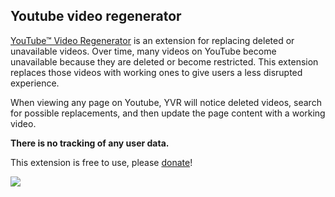 ## Youtube video regenerator

[YouTube™ Video Regenerator](https://chrome.google.com/webstore/detail/ecbemdelpoogolgfpfligajnmgbimjid) is an extension for replacing deleted or unavailable videos.
Over time, many videos on YouTube become unavailable because they are deleted or become restricted. This extension replaces those videos with working ones to give users a less disrupted experience.

When viewing any page on Youtube, YVR will notice deleted videos, search for possible replacements, and then update the page content with a working video.

**There is no tracking of any user data.**

This extension is free to use, please [donate](https://www.paypal.com/cgi-bin/webscr?cmd=_donations&business=SCCDZQ7E3KUR6&currency_code=CAD&source=url)!


<image src="https://lh3.googleusercontent.com/trOSL7RkamfAwk9W4rBY8K6dD_EAdry86DRneLhyW5_0B0ELBw2vpEpQDDChaCXtx_GYxr97qw=w640-h400-e365" />
